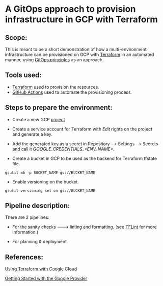# A GitOps approach to provision infrastructure in GCP with Terraform

## Scope:

This is meant to be a short demonstration of how a multi-environment infrastructure can be provisioned on GCP with [Terraform](https://www.terraform.io/) in an automated manner, using [GitOps principles](https://www.weave.works/blog/practical-guide-gitops) as an approach.

## Tools used:

* [Terraform](https://www.terraform.io/) used to provision the resources.
* [GitHub Actions](https://github.com/features/actions) used to automate the provisioning process.

## Steps to prepare the environment:

* Create a new GCP [project](https://cloud.google.com/resource-manager/docs/creating-managing-projects)

* Create a service account for Terraform with *Edit* rights on the project and generate a key.

* Add the generated key as a secret in Repository --> Settings --> Secrets and call it *GOOGLE_CREDENTIALS_<ENV_NAME>*.

* Create a bucket in GCP to be used as the backend for Terraform tfstate file.
```
gsutil mb -p BUCKET_NAME gs://BUCKET_NAME
```

* Enable versioning on the bucket.

```
gsutil versioning set on gs://BUCKET_NAME
```

## Pipeline description:

There are 2 pipelines:

* For the sanity checks ---> linting and formatting. (see [TFLint](https://github.com/terraform-linters/tflint) for more information.)

* For planning & deployment.


## References:

[Using Terraform with Google Cloud](https://cloud.google.com/docs/terraform)

[Getting Started with the Google Provider](https://registry.terraform.io/providers/hashicorp/google/latest/docs/guides/getting_started)
